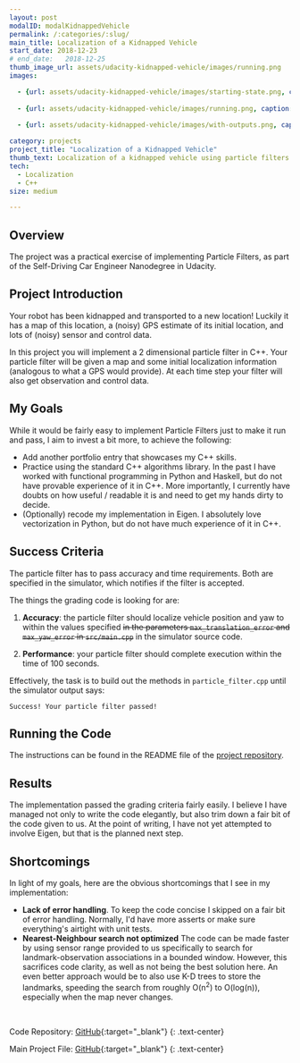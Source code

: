 ```yaml
---
layout: post
modalID: modalKidnappedVehicle
permalink: /:categories/:slug/
main_title: Localization of a Kidnapped Vehicle
start_date: 2018-12-23
# end_date:   2018-12-25
thumb_image_url: assets/udacity-kidnapped-vehicle/images/running.png
images:

  - {url: assets/udacity-kidnapped-vehicle/images/starting-state.png, caption: "The starting state of the simulator. You can see the map landmarks as black circles and sensor measurements (distance, yaw) as green lines. There is also a blue vehicle as the ground truth and the blue circle that shows the estimated location of the vehicle.", id: starting-state}
  
  - {url: assets/udacity-kidnapped-vehicle/images/running.png, caption: "The view of the simulator as the programs are running. The vehicle will make approximately 2 laps around a set trajectory. The visual difference from the starting state is that now you can see blue lines, that show landmark associations - if the lines are blue, then an observed landmark was correctly associated with a known landmark in the map. Otherwise the lines would be bright red, which there are none in the image.", id: running}
  
  - {url: assets/udacity-kidnapped-vehicle/images/with-outputs.png, caption: "Here's an example of the outputs seen in the terminal as particle filter is running. You can see the average weight of the particles and the weight of the most likely particle.", id: with-outputs}

category: projects
project_title: "Localization of a Kidnapped Vehicle"
thumb_text: Localization of a kidnapped vehicle using particle filters
tech:
  - Localization
  - C++
size: medium

---
```


<div class="post-content-markdown">

## Overview
The project was a practical exercise of implementing Particle Filters, as part of the Self-Driving Car Engineer Nanodegree in Udacity.


## Project Introduction
Your robot has been kidnapped and transported to a new location! Luckily it has a map of this location, a (noisy) GPS estimate of its initial location, and lots of (noisy) sensor and control data.

In this project you will implement a 2 dimensional particle filter in C++. Your particle filter will be given a map and some initial localization information (analogous to what a GPS would provide). At each time step your filter will also get observation and control data.


## My Goals
While it would be fairly easy to implement Particle Filters just to make it run and pass, I aim to invest a bit more, to achieve the following:
* Add another portfolio entry that showcases my C++ skills.
* Practice using the standard C++ algorithms library. In the past I have worked with functional programming in Python and Haskell, but do not have provable experience of it in C++. More importantly, I currently have doubts on how useful / readable it is and need to get my hands dirty to decide.
* (Optionally) recode my implementation in Eigen. I absolutely love vectorization in Python, but do not have much experience of it in C++.


## Success Criteria
The particle filter has to pass accuracy and time requirements. Both are specified in the simulator, which notifies if the filter is accepted.

The things the grading code is looking for are:

1. **Accuracy**: the particle filter should localize vehicle position and yaw to within the values specified ~~in the parameters `max_translation_error` and `max_yaw_error` in `src/main.cpp`~~ in the simulator source code.

2. **Performance**: your particle filter should complete execution within the time of 100 seconds.

Effectively, the task is to build out the methods in `particle_filter.cpp` until the simulator output says:
```
Success! Your particle filter passed!
```

## Running the Code
The instructions can be found in the README file of the [project repository](https://github.com/LinasKo/CarND-Kidnapped-Vehicle-Project). 


## Results
The implementation passed the grading criteria fairly easily. I believe I have managed not only to write the code elegantly, but also trim down a fair bit of the code given to us. At the point of writing, I have not yet attempted to involve Eigen, but that is the planned next step.


## Shortcomings
In light of my goals, here are the obvious shortcomings that I see in my implementation:
* **Lack of error handling**. To keep the code concise I skipped on a fair bit of error handling. Normally, I'd have more asserts or make sure everything's airtight with unit tests.
* **Nearest-Neighbour search not optimized** The code can be made faster by using sensor range provided to us specifically to search for landmark-observation associations in a bounded window. However, this sacrifices code clarity, as well as not being the best solution here. An even better approach would be to also use K-D trees to store the landmarks, speeding the search from roughly O(n<sup>2</sup>) to O(log(n)), especially when the map never changes.

<br>

Code Repository: [GitHub](https://github.com/LinasKo/CarND-Kidnapped-Vehicle-Project){:target="_blank"}
{: .text-center}

Main Project File: [GitHub](https://github.com/LinasKo/CarND-Kidnapped-Vehicle-Project/blob/master/src/particle_filter.cpp){:target="_blank"}
{: .text-center}

</div>
